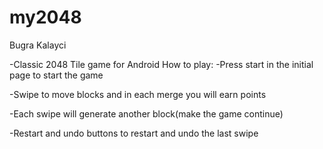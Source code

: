 # my2048
Bugra Kalayci

-Classic 2048 Tile game for Android
How to play:
-Press start in the initial page to start the game

-Swipe to move blocks and in each merge you will earn points

-Each swipe will generate another block(make the game continue)

-Restart and undo buttons to restart and undo the last swipe


